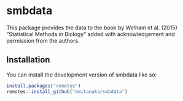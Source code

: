 
<!-- README.md is generated from README.Rmd. Please edit that file -->

# smbdata

<!-- badges: start -->

<!-- badges: end -->

This package provides the data to the book by Welham et al. (2015)
“Statistical Methods in Biology” added with acknowledgement and
permission from the authors.

## Installation

You can install the development version of smbdata like so:

``` r
install.packages("remotes")
remotes::install_github("emitanaka/smbdata")
```
